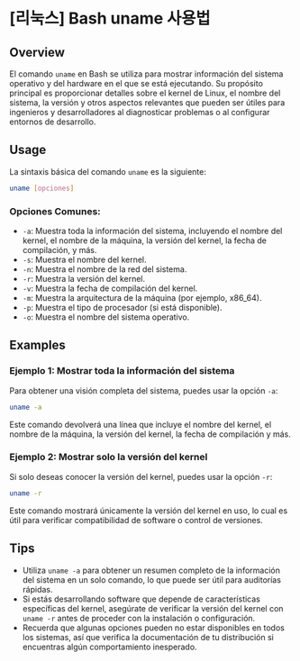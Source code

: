 # [리눅스] Bash uname 사용법

## Overview
El comando `uname` en Bash se utiliza para mostrar información del sistema operativo y del hardware en el que se está ejecutando. Su propósito principal es proporcionar detalles sobre el kernel de Linux, el nombre del sistema, la versión y otros aspectos relevantes que pueden ser útiles para ingenieros y desarrolladores al diagnosticar problemas o al configurar entornos de desarrollo.

## Usage
La sintaxis básica del comando `uname` es la siguiente:

```bash
uname [opciones]
```

### Opciones Comunes:
- `-a`: Muestra toda la información del sistema, incluyendo el nombre del kernel, el nombre de la máquina, la versión del kernel, la fecha de compilación, y más.
- `-s`: Muestra el nombre del kernel.
- `-n`: Muestra el nombre de la red del sistema.
- `-r`: Muestra la versión del kernel.
- `-v`: Muestra la fecha de compilación del kernel.
- `-m`: Muestra la arquitectura de la máquina (por ejemplo, x86_64).
- `-p`: Muestra el tipo de procesador (si está disponible).
- `-o`: Muestra el nombre del sistema operativo.

## Examples
### Ejemplo 1: Mostrar toda la información del sistema
Para obtener una visión completa del sistema, puedes usar la opción `-a`:

```bash
uname -a
```

Este comando devolverá una línea que incluye el nombre del kernel, el nombre de la máquina, la versión del kernel, la fecha de compilación y más.

### Ejemplo 2: Mostrar solo la versión del kernel
Si solo deseas conocer la versión del kernel, puedes usar la opción `-r`:

```bash
uname -r
```

Este comando mostrará únicamente la versión del kernel en uso, lo cual es útil para verificar compatibilidad de software o control de versiones.

## Tips
- Utiliza `uname -a` para obtener un resumen completo de la información del sistema en un solo comando, lo que puede ser útil para auditorías rápidas.
- Si estás desarrollando software que depende de características específicas del kernel, asegúrate de verificar la versión del kernel con `uname -r` antes de proceder con la instalación o configuración.
- Recuerda que algunas opciones pueden no estar disponibles en todos los sistemas, así que verifica la documentación de tu distribución si encuentras algún comportamiento inesperado.